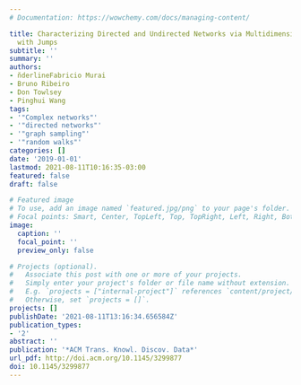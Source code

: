 ```yaml
---
# Documentation: https://wowchemy.com/docs/managing-content/

title: Characterizing Directed and Undirected Networks via Multidimensional Walks
  with Jumps
subtitle: ''
summary: ''
authors:
- n̆derlineFabricio Murai
- Bruno Ribeiro
- Don Towlsey
- Pinghui Wang
tags:
- '"Complex networks"'
- '"directed networks"'
- '"graph sampling"'
- '"random walks"'
categories: []
date: '2019-01-01'
lastmod: 2021-08-11T10:16:35-03:00
featured: false
draft: false

# Featured image
# To use, add an image named `featured.jpg/png` to your page's folder.
# Focal points: Smart, Center, TopLeft, Top, TopRight, Left, Right, BottomLeft, Bottom, BottomRight.
image:
  caption: ''
  focal_point: ''
  preview_only: false

# Projects (optional).
#   Associate this post with one or more of your projects.
#   Simply enter your project's folder or file name without extension.
#   E.g. `projects = ["internal-project"]` references `content/project/deep-learning/index.md`.
#   Otherwise, set `projects = []`.
projects: []
publishDate: '2021-08-11T13:16:34.656584Z'
publication_types:
- '2'
abstract: ''
publication: '*ACM Trans. Knowl. Discov. Data*'
url_pdf: http://doi.acm.org/10.1145/3299877
doi: 10.1145/3299877
---
```

